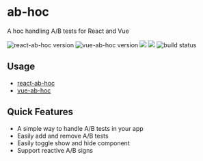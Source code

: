 # ab-hoc

A hoc handling A/B tests for React and Vue

<img src="https://img.shields.io/npm/v/react-ab-hoc?label=react-ab-hoc" alt="react-ab-hoc version" />
<img src="https://img.shields.io/npm/v/vue-ab-hoc?label=vue-ab-hoc" alt="vue-ab-hoc version" />
<img src="https://deno.bundlejs.com/badge?q=react-ab-hoc&config={%22esbuild%22:{%22external%22:[%22react%22]}}&badge=detailed" />
<img src="https://deno.bundlejs.com/badge?q=vue-ab-hoc&config=%7B%22esbuild%22:%7B%22external%22:%5B%22vue%22%5D%7D%7D&badge=detailed" />
<img src="https://github.com/AuSjukwa/ab-hoc/actions/workflows/ci.yml/badge.svg?branch=main" alt="build status" />

## Usage

- [react-ab-hoc](./packages/react-ab-hoc/README.md)
- [vue-ab-hoc](./packages/vue-ab-hoc/README.md)

## Quick Features

- A simple way to handle A/B tests in your app
- Easily add and remove A/B tests
- Easily toggle show and hide component
- Support reactive A/B signs
